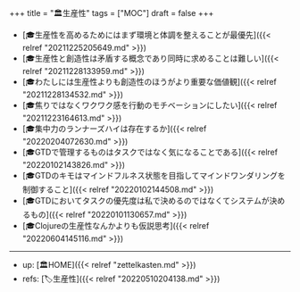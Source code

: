 +++
title = "🏛生産性"
tags = ["MOC"]
draft = false
+++

-   [🎓生産性を高めるためにはまず環境と体調を整えることが最優先]({{< relref "20211225205649.md" >}})
-   [🎓生産性と創造性は矛盾する概念であり同時に求めることは難しい]({{< relref "20211228133959.md" >}})
-   [🎓わたしには生産性よりも創造性のほうがより重要な価値観]({{< relref "20211228134532.md" >}})
-   [🎓焦りではなくワクワク感を行動のモチベーションにしたい]({{< relref "20211223164613.md" >}})
-   [🎓集中力のランナーズハイは存在するか]({{< relref "20220204072630.md" >}})
-   [🎓GTDで管理するものはタスクではなく気になることである]({{< relref "20220102143826.md" >}})
-   [🎓GTDのキモはマインドフルネス状態を目指してマインドワンダリングを制御すること]({{< relref "20220102144508.md" >}})
-   [🎓GTDにおいてタスクの優先度は私で決めるのではなくてシステムが決めるもの]({{< relref "20220101130657.md" >}})
-   [🎓Clojureの生産性なんかよりも仮説思考]({{< relref "20220604145116.md" >}})

---

-   up: [🏛HOME]({{< relref "zettelkasten.md" >}})
-   refs: [🏷生産性]({{< relref "20220510204138.md" >}})
